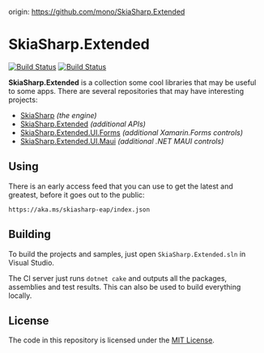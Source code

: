 origin: https://github.com/mono/SkiaSharp.Extended

# SkiaSharp.Extended

[![Build Status](https://dev.azure.com/devdiv/DevDiv/_apis/build/status/Xamarin/Components/SkiaSharp.Extended?branchName=main)](https://dev.azure.com/devdiv/DevDiv/_build/latest?definitionId=10846&branchName=main)  [![Build Status](https://dev.azure.com/xamarin/public/_apis/build/status/mono/SkiaSharp/SkiaSharp.Extended%20(Public)?branchName=main)](https://dev.azure.com/xamarin/public/_build/latest?definitionId=6&branchName=main)

**SkiaSharp.Extended** is a collection some cool libraries that may be
useful to some apps. There are several repositories that may have
interesting projects:

 - [SkiaSharp][skiasharp] _(the engine)_
 - [SkiaSharp.Extended][extended] _(additional APIs)_
 - [SkiaSharp.Extended.UI.Forms][ui-forms] _(additional Xamarin.Forms controls)_
 - [SkiaSharp.Extended.UI.Maui][ui-maui] _(additional .NET MAUI controls)_

## Using

There is an early access feed that you can use to get the latest and greatest, before it goes out to the public:

```
https://aka.ms/skiasharp-eap/index.json
```

## Building

To build the projects and samples, just open `SkiaSharp.Extended.sln` 
in Visual Studio.

The CI server just runs `dotnet cake` and outputs all the packages,
assemblies and test results. This can also be used to build everything
locally.

## License

The code in this repository is licensed under the [MIT License][license].

[license]: https://github.com/mono/SkiaSharp.Extended/blob/main/LICENSE
[netcore]: https://www.microsoft.com/net/core

[skiasharp]: https://github.com/mono/SkiaSharp
[extended]: https://mono.github.io/SkiaSharp.Extended/api/extended
[ui-forms]: https://mono.github.io/SkiaSharp.Extended/api/ui-forms
[ui-maui]: https://mono.github.io/SkiaSharp.Extended/api/ui-maui
